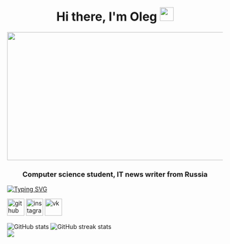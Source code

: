 <h1 align="center">Hi there, I'm Oleg
<img src="https://github.com/blackcater/blackcater/raw/main/images/Hi.gif" height="32"/></h1>

<div align="center">
  <img src="https://media.giphy.com/media/zOvBKUUEERdNm/giphy.gif" width="600" height="300"/>
</div>

<h3 align="center">Computer science student, IT news writer from Russia</h3>

<a href="https://git.io/typing-svg"><img src="https://readme-typing-svg.herokuapp.com?font=Fira+Code&size=25&pause=1000&color=6AF700&center=true&vCenter=true&width=800&lines=I+will+be+glad+to+any+proposals+for+cooperation" alt="Typing SVG" /></a>


[<img src='https://cdn.jsdelivr.net/npm/simple-icons@3.0.1/icons/github.svg' alt='github' height='40'>](https://github.com/OKhudyakoff)  [<img src='https://cdn.jsdelivr.net/npm/simple-icons@3.0.1/icons/instagram.svg' alt='instagram' height='40'>](https://www.instagram.com/koksfoxx/)  [<img src='https://cdn.jsdelivr.net/npm/simple-icons@3.0.1/icons/vk.svg' alt='vk' height='40'>](https://vk.com/koksfox)  

![GitHub stats](https://github-readme-stats.vercel.app/api?username=OKhudyakoff&show_icons=true)
![GitHub streak stats](https://github-readme-streak-stats.herokuapp.com/?user=OKhudyakoff)  
![](https://komarev.com/ghpvc/?username=your-github-OKhudyakoff&style=for-the-badge)
